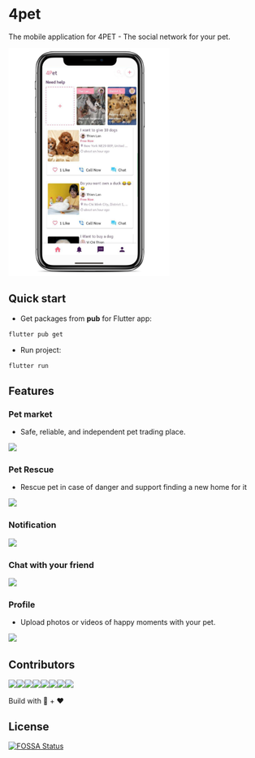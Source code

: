 # 4pet

The mobile application for 4PET - The social network for your pet.

<img src="./docs/images/welcome-img.png" width="317" height="449"/>

## Quick start

- Get packages from **pub** for Flutter app:

```bash
flutter pub get
```

- Run project:

```bash
flutter run
```

## Features

### Pet market

+ Safe, reliable, and independent pet trading place.

![](./docs/images/home_page.gif)

### Pet Rescue

+ Rescue pet in case of danger and support finding a new home for it

![](./docs/images/rescue.gif)

### Notification

![](./docs/images/notification.gif)

### Chat with your friend

![](./docs/images/chat.gif)

### Profile

+ Upload photos or videos of happy moments with your pet.

![](./docs/images/profile.gif)

## Contributors

[![](https://sourcerer.io/fame/cuongw/PetIsland/PetIsland/images/0)](https://sourcerer.io/fame/cuongw/PetIsland/PetIsland/links/0)[![](https://sourcerer.io/fame/cuongw/PetIsland/PetIsland/images/1)](https://sourcerer.io/fame/cuongw/PetIsland/PetIsland/links/1)[![](https://sourcerer.io/fame/cuongw/PetIsland/PetIsland/images/2)](https://sourcerer.io/fame/cuongw/PetIsland/PetIsland/links/2)[![](https://sourcerer.io/fame/cuongw/PetIsland/PetIsland/images/3)](https://sourcerer.io/fame/cuongw/PetIsland/PetIsland/links/3)[![](https://sourcerer.io/fame/cuongw/PetIsland/PetIsland/images/4)](https://sourcerer.io/fame/cuongw/PetIsland/PetIsland/links/4)[![](https://sourcerer.io/fame/cuongw/PetIsland/PetIsland/images/5)](https://sourcerer.io/fame/cuongw/PetIsland/PetIsland/links/5)[![](https://sourcerer.io/fame/cuongw/PetIsland/PetIsland/images/6)](https://sourcerer.io/fame/cuongw/PetIsland/PetIsland/links/6)[![](https://sourcerer.io/fame/cuongw/PetIsland/PetIsland/images/7)](https://sourcerer.io/fame/cuongw/PetIsland/PetIsland/links/7)

Build with 🙌 + ❤️


## License
[![FOSSA Status](https://app.fossa.io/api/projects/git%2Bgithub.com%2FPetIsland%2FPetIsland.svg?type=large)](https://app.fossa.io/projects/git%2Bgithub.com%2FPetIsland%2FPetIsland?ref=badge_large)
